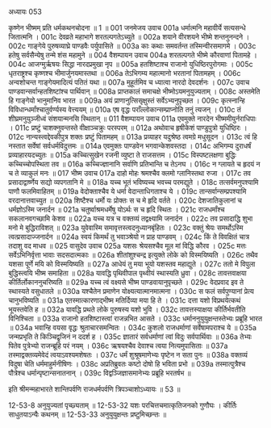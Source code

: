 अध्यायः 053

कृष्णेन भीष्मम् प्रति धर्मकथनचोदना ॥ 1 ॥
001	जनमेजय उवाच 
001a	धर्मात्मनि महावीर्ये सत्यसन्धे जितात्मनि ।
001c	देवव्रते महाभागे शरतल्पगतेऽच्युते ॥
002a	शयाने वीरशयने भीष्मे शन्तनुनन्दने ।
002c	गाङ्गेये पुरुषव्याघ्रे पाण्डवैः पर्युपासिते ॥
003a	काः कथाः समवर्तन्त तस्मिन्वीरसमागमे ।
003c	हतेषु सर्वसैन्येषु तन्मे शंस महामुने ॥
004	वैशम्पायन उवाच 
004a	शरतल्पगते भीष्मे कौरवाणां पितामहे ।
004c	आजग्मुर्ऋषयः सिद्धा नारदप्रमुखा नृप ॥
005a	हतशिष्टाश्च राजानो युधिष्ठिरपुरोगमाः ।
005c	धृतराष्ट्रश्च कृष्णश्च भीमार्जुनयमास्तथा ॥
006a	तेऽभिगम्य महात्मानो भरतानां पितामहम् ।
006c	अन्वशोचन्त गाङ्गेयमादित्यं पतितं यथा ॥
007a	मुहूर्तमिव च ध्यात्वा नारदो देवदर्शनः ।
007c	उवाच पाण्डवान्सर्वान्हतशिष्टांश्च पार्थिवान् ॥
008a	प्राप्तकालं समाचक्षे भीष्मोऽयमनुयुज्यताम् ।
008c	अस्तमेति हि गाङ्गेयो भानुमानिव भारत ॥
009a	अयं प्राणानुत्सिसृक्षुस्तं सर्वेऽभ्यनुपृच्छत ।
009c	कृत्स्नान्हि विविधान्धर्मांश्चातुर्वर्ण्यस्य वेत्त्ययम् ॥
010a	एष वृद्धः पराँल्लोकान्सम्प्राप्नोति तनुं त्यजन् ।
010c	तं शीघ्रमनुयुञ्जीध्वं संशयान्मनसि स्थितान् ॥
011	वैशम्पायन उवाच 
011a	एवमुक्ते नारदेन भीष्ममीयुर्नराधिपाः ।
011c	प्रष्टुं चाशक्नुवन्तस्ते वीक्षाञ्चक्रुः परस्परम् ॥
012a	अथोवाच हृषीकेशं पाण्डुपुत्रो युधिष्ठिरः ।
012c	नान्यस्त्वद्देवकीपुत्र शक्तः प्रष्टुं पितामहम् ॥
013a	प्रव्याहर यदुश्रेष्ठ त्वमग्रे मधुसूदन ।
013c	त्वं हि नस्तात सर्वेषां सर्वधर्मविदुत्तमः ॥
014a	एवमुक्तः पाण्डवेन भगवान्केशवस्तदा ।
014c	अभिगम्य दुराधर्षं प्रव्याहारयदच्युतः ॥
015a	कच्चित्सुखेन रजनी व्युष्टा ते राजसत्तम ।
015c	विस्पष्टलक्षणा बुद्धिः कच्चिच्चोपस्थिता तव ॥
016a	कच्चिज्ज्ञानानि सर्वाणि प्रतिभान्ति च तेऽनघ ।
016c	न ग्लायते च हृदयं न च ते व्याकुलं मनः ॥
017	भीष्म उवाच 
017a	दाहो मोहः श्रमश्चैव क्लमो ग्लानिस्तथा रुजा ।
017c	तव प्रसादाद्वार्ष्णेय सद्यो व्यपगतानि मे ॥
018a	यच्च भूतं भविष्यच्च भवच्च परमद्युते ।
018c	तत्सर्वमनुपश्यामि पाणौ फलमिवाहितम् ॥
019a	वेदोक्ताश्चैव ये धर्मा वेदान्ताधिगताश्च ये ।
019c	तान्सर्वान्सम्प्रपश्यामि वरदानात्तवाच्युत ॥
020a	शिष्टैश्च धर्मो यः प्रोक्तः स च मे हृदि वर्तते ।
020c	देशजातिकुलानां च धर्मज्ञोऽस्मि जनार्दन ॥
021a	चतुर्ष्वाश्रमधर्मेषु योऽर्थः स च हृदि स्थितः ।
021c	राजधर्मांश्च सकलानवगच्छामि केशव ॥
022a	यच्च यत्र च वक्तव्यं तद्वक्ष्यामि जनार्दन ।
022c	तव प्रसादाद्धि शुभा मनो मे बुद्धिराविशत् ॥
023a	युवेवास्मि समावृत्तस्त्वदनुध्यानबृंहितः ।
023c	वक्तुं श्रेयः समर्थोऽस्मि त्वत्प्रसादाज्जनार्दन ॥
024a	स्वयं किमर्थं तु भवाञ्श्रेयो न प्राह पाण्डवम् ।
024c	किं ते विवक्षितं चात्र तदाशु वद माधव ॥
025	वासुदेव उवाच 
025a	यशसः श्रेयसश्चैव मूल मां विद्धि कौरव ।
025c	मत्तः सर्वेऽभिनिर्वृत्ता भावाः सदसदात्मकाः ॥
026a	शीतांशुश्चन्द्र इत्युक्ते लोके को विस्मयिष्यति ।
026c	तथैव यशसा पूर्णे मयि को विस्मयिष्यति ॥
027a	आधेयं तु मया भूयो यशस्तव महाद्युते ।
027c	ततो मे विपुला बुद्धिस्त्वयि भीष्म समाहिता ॥
028a	यावद्धि पृथिवीपाल पृथ्वीयं स्थास्यति ध्रुवा ।
028c	तावत्तवाक्षया कीर्तिर्लोकाननुचरिष्यति ॥
029a	यच्च त्वं वक्ष्यसे भीष्म पाण्डवायानुपृच्छते ।
029c	वेदप्रवाद इव ते स्थास्यते वसुधातले ॥
030a	यश्चैतेन प्रमाणेन योक्ष्यत्यात्मानमात्मना ।
030c	स फलं सर्वपुण्यानां प्रेत्य चानुभविष्यति ॥
031a	एतस्मात्कारणाद्भीष्म मतिर्दिव्या मया हि ते ।
031c	दत्ता यशो विप्रथयेत्कथं भूयस्तवेति ह ॥
032a	यावद्धि प्रथते लोके पुरुषस्य यशो भुवि ।
032c	तावत्तस्याक्षया कीर्तिर्भवतीति विनिश्चिता ॥
033a	राजानो हतशिष्टास्त्वां राजन्नभित आसते ।
033c	धर्माननुयुयुक्षन्तस्तेभ्यः प्रब्रूहि भारत ॥
034a	भवान्हि वयसा वृद्धः श्रुताचारसमन्वितः ।
034c	कुशलो राजधर्माणां सर्वेषामपराश्च ये ॥
035a	जन्मप्रभृति ते किञ्चिद्वृजिनं न ददर्श ह ।
035c	ज्ञातारं सर्वधर्माणां त्वां विदुः सर्वपार्थिवाः ॥
036a	तेभ्यः पितेव पुत्रेभ्यो राजन्ब्रूहि परं नयम् ।
036c	ऋषयश्चैव देवाश्च त्वया नित्यमुपासिताः ॥
037a	तस्माद्वक्तव्यमेवेदं त्वयाऽवश्यमशेषतः ।
037c	धर्मं शुश्रूषमाणेभ्यः पृष्टेन न सता पुनः ॥
038a	वक्तव्यं विदुषा चेति धर्ममाहुर्मनीषिणः ।
038c	अप्रतिब्रुवतः कष्टो दोषो हि भविता प्रभो ॥
039a	तस्मात्पुत्रैश्च पौत्रेश्च धर्मान्पृष्टान्सनातनान् ।
039c	विद्वञ्जिज्ञासमानेभ्यः प्रब्रूहि भरतर्षभ ॥ 

इति श्रीमन्महाभारते शान्तिपर्वणि राजधर्मपर्वणि त्रिपञ्चाशोऽध्यायः ॥ 53 ॥

12-53-8 अनुयुज्यतां पृच्छ्यताम् ॥ 12-53-32 यशः परचित्तचमात्कृतिजनको गुणौघः । कीर्तिः साधुतयाऽन्यैः कथनम् ॥ 12-53-33 अनुयुयुक्षन्तः प्रष्टुमिच्छन्तः ॥
